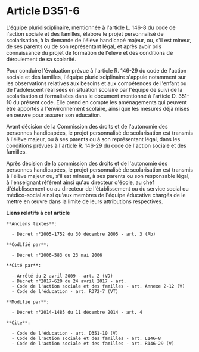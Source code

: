 # Article D351-6

L'équipe pluridisciplinaire, mentionnée à l'article L. 146-8 du code de l'action sociale et des familles, élabore le projet
personnalisé de scolarisation, à la demande de l'élève handicapé majeur, ou, s'il est mineur, de ses parents ou de son
représentant légal, et après avoir pris connaissance du projet de formation de l'élève et des conditions de déroulement de sa
scolarité. 

Pour conduire l'évaluation prévue à l'article R. 146-29 du code de l'action sociale et des familles, l'équipe
pluridisciplinaire s'appuie notamment sur les observations relatives aux besoins et aux compétences de l'enfant ou de
l'adolescent réalisées en situation scolaire par l'équipe de suivi de la scolarisation et formalisées dans le document
mentionné à l'article D. 351-10 du présent code. Elle prend en compte les aménagements qui peuvent être apportés à
l'environnement scolaire, ainsi que les mesures déjà mises en oeuvre pour assurer son éducation. 

Avant décision de la Commission des droits et de l'autonomie des personnes handicapées, le projet personnalisé de
scolarisation est transmis à l'élève majeur, ou à ses parents ou à son représentant légal, dans les conditions prévues à
l'article R. 146-29 du code de l'action sociale et des familles. 

Après décision de la commission des droits et de l'autonomie des personnes handicapées, le projet personnalisé de
scolarisation est transmis à l'élève majeur ou, s'il est mineur, à ses parents ou son responsable légal, à l'enseignant
référent ainsi qu'au directeur d'école, au chef d'établissement ou au directeur de l'établissement ou du service social ou
médico-social ainsi qu'aux membres de l'équipe éducative chargés de le mettre en œuvre dans la limite de leurs attributions
respectives.

**Liens relatifs à cet article**

	**Anciens textes**:

	  - Décret n°2005-1752 du 30 décembre 2005 - art. 3 (Ab)

	**Codifié par**:

	  - Décret n°2006-583 du 23 mai 2006

	**Cité par**:

	  - Arrêté du 2 avril 2009 - art. 2 (VD)
	  - Décret n°2017-620 du 24 avril 2017 - art.
	  - Code de l'action sociale et des familles - art. Annexe 2-12 (V)
	  - Code de l'éducation - art. R372-7 (VT)

	**Modifié par**:

	  - Décret n°2014-1485 du 11 décembre 2014 - art. 4

	**Cite**:

	  - Code de l'éducation - art. D351-10 (V)
	  - Code de l'action sociale et des familles - art. L146-8
	  - Code de l'action sociale et des familles - art. R146-29 (V)
